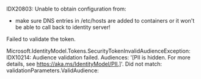 
IDX20803: Unable to obtain configuration from:

* make sure DNS entries in /etc/hosts are added to containers or it won't be able to call back to identity server!

Failed to validate the token.


Microsoft.IdentityModel.Tokens.SecurityTokenInvalidAudienceException: IDX10214: Audience validation failed. Audiences: '[PII is hidden. For more details, see https://aka.ms/IdentityModel/PII.]'. Did not match: validationParameters.ValidAudience: 